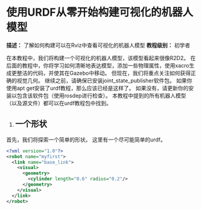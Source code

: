# 使用URDF从零开始构建可视化的机器人模型



**描述：** 了解如何构建可以在Rviz中查看可视化的机器人模型
**教程级别：** 初学者


在本教程中，我们将构建一个可视化的机器人模型，该模型看起来很像R2D2。
在后面的教程中，你将学习如何清晰地表达模型，添加一些物理属性，使用xacro生成更整洁的代码，并使其在Gazebo中移动。
但现在，我们将重点关注如何获得正确的视觉几何。
继续之前，请确保已安装joint_state_publisher软件包。
如果你使用apt get安装了urdf教程，那么应该已经是这样了。
如果没有，请更新你的安装以包含该软件包（使用rosdep进行检查）。
本教程中提到的所有机器人模型（以及源文件）都可以在urdf教程包中找到。



1. ## 一个形状

首先，我们将探索一个简单的形状。
这里有一个尽可能简单的urdf。

```xml
<?xml version="1.0"?>
<robot name="myfirst">
  <link name="base_link">
    <visual>
      <geometry>
        <cylinder length="0.6" radius="0.2"/>
      </geometry>
    </visual>
  </link>
</robot>
```
